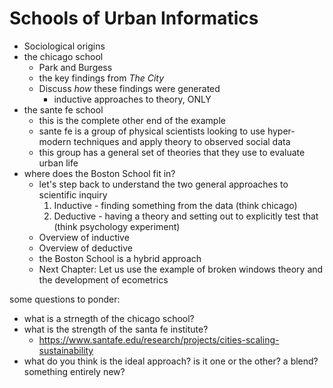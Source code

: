 # Schools of Urban Informatics 





- Sociological origins
- the chicago school
  - Park and Burgess
  - the key findings from _The City_
  - Discuss _how_ these findings were generated
    - inductive approaches to theory, ONLY
- the sante fe school
  - this is the complete other end of the example
  - sante fe is a group of physical scientists looking to use hyper-modern techniques and apply theory to observed social data
  - this group has a general set of theories that they use to evaluate urban life
- where does the Boston School fit in?
  - let's step back to understand the two general approaches to scientific inquiry
    1. Inductive - finding something from the data (think chicago)
    2. Deductive - having a theory and setting out to explicitly test that (think psychology experiment)
  - Overview of inductive
  - Overview of deductive
  - the Boston School is a hybrid approach
  - Next Chapter: Let us use the example of broken windows theory and the development of ecometrics
  
some questions to ponder:

- what is a strnegth of the chicago school?
- what is the strength of the santa fe institute?
  - https://www.santafe.edu/research/projects/cities-scaling-sustainability
- what do you think is the ideal approach? is it one or the other? a blend? something entirely new?

